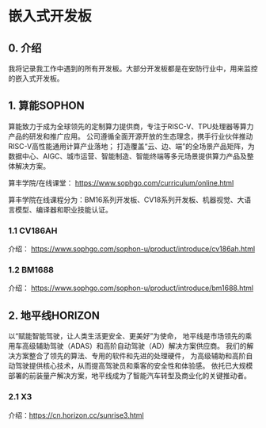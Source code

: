 # 嵌入式开发板
## 0. 介绍
我将记录我工作中遇到的所有开发板。大部分开发板都是在安防行业中，用来监控的嵌入式开发板。
## 1. 算能SOPHON
算能致力于成为全球领先的定制算力提供商，专注于RISC-V、TPU处理器等算力产品的研发和推广应用。
公司遵循全面开源开放的生态理念，携手行业伙伴推动RISC-V高性能通用计算产业落地；
打造覆盖“云、边、端”的全场景产品矩阵，为数据中心、AIGC、城市运营、智能制造、智能终端等多元场景提供算力产品及整体解决方案。

算丰学院/在线课堂：
https://www.sophgo.com/curriculum/online.html

算丰学院在线课程分为：BM16系列开发板、CV18系列开发板、机器视觉、大语言模型、编译器和职业技能认证。
### 1.1 CV186AH
介绍： https://www.sophgo.com/sophon-u/product/introduce/cv186ah.html
### 1.2 BM1688
介绍： https://www.sophgo.com/sophon-u/product/introduce/bm1688.html

## 2. 地平线HORIZON 
以“赋能智能驾驶，让人类生活更安全、更美好”为使命，
地平线是市场领先的乘用车高级辅助驾驶（ADAS）和高阶自动驾驶（AD）解决方案供应商。
我们的解决方案整合了领先的算法、专用的软件和先进的处理硬件，
为高级辅助和高阶自动驾驶提供核心技术，从而提高驾驶员和乘客的安全性和体验感。
依托已大规模部署的前装量产解决方案，地平线成为了智能汽车转型及商业化的关键推动者。
### 2.1 X3
介绍：https://cn.horizon.cc/sunrise3.html
